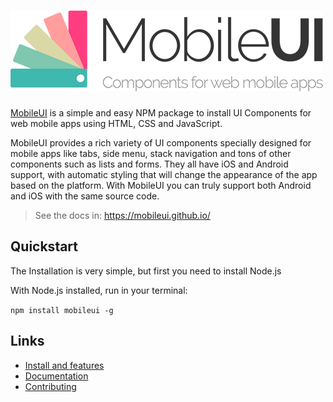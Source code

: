 ![MobileUI](logo_m.png)
======

[MobileUI](https://mobileui.github.io) is a simple and easy NPM package to install UI Components for web mobile apps using HTML, CSS and JavaScript.

MobileUI provides a rich variety of UI components specially designed for mobile apps like tabs, side menu, stack navigation and tons of other components such as lists and forms. They all have iOS and Android support, with automatic styling that will change the appearance of the app based on the platform. With MobileUI you can truly support both Android and iOS with the same source code.

> See the docs in: https://mobileui.github.io/

Quickstart
----------

The Installation is very simple, but first you need to install Node.js

With Node.js installed, run in your terminal:

`npm install mobileui -g`

Links
---------------

- [Install and features](https://mobileui.github.io/#getting-started)
- [Documentation](https://mobileui.github.io)
- [Contributing](https://github.com/MobileUI/components/blob/master/CONTRIBUTE.md)
